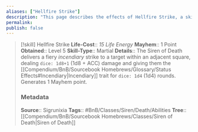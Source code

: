 ```yaml
---
aliases: ["Hellfire Strike"]
description: "This page describes the effects of Hellfire Strike, a skill for the homebrew skilltree Siren of Death for the Bunkers and Badasses TTRPG."
permalink: 
publish: false
---
```


> [!skill] Hellfire Strike
> **Life-Cost**:: *15 Life Energy*
> **Mayhem**:: 1 Point
> **Obtained**:: Level 5
> **Skill-Type**:: Martial
> **Details**:: The Siren of Death delivers a fiery *incendiary* strike to a target within an adjacent square, dealing `dice: 1d8+1` (1d8 + ACC) damage and giving them the [[Compendium/BnB/Sourcebook Homebrews/Glossary/Status Effects#Incendiary|Incendiary]] trait for `dice: 1d4` (1d4) rounds. Generates 1 Mayhem point.
> ### Metadata
> **Source**:: Sigrunixia
> **Tags**:: #BnB/Classes/Siren/Death/Abilities
> **Tree**:: [[Compendium/BnB/Sourcebook Homebrews/Classes/Siren of Death|Siren of Death]]
